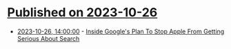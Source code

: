 # [Published on 2023-10-26](index.md)

* [2023-10-26, 14:00:00](https://apple.slashdot.org/story/23/10/26/1349254/inside-googles-plan-to-stop-apple-from-getting-serious-about-search?utm_source=rss1.0mainlinkanon&utm_medium=feed) - [Inside Google's Plan To Stop Apple From Getting Serious About Search](https://apple.slashdot.org/story/23/10/26/1349254/inside-googles-plan-to-stop-apple-from-getting-serious-about-search?utm_source=rss1.0mainlinkanon&utm_medium=feed)
